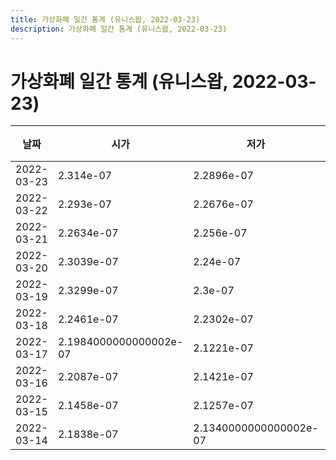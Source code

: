 ```yaml
---
title: 가상화폐 일간 통계 (유니스왑, 2022-03-23)
description: 가상화폐 일간 통계 (유니스왑, 2022-03-23)
---
```


가상화폐 일간 통계 (유니스왑, 2022-03-23)
===

|날짜|시가|저가|고가|종가|비고|
|--|--|--|--|--|--|
|2022-03-23|2.314e-07|2.2896e-07|2.4000000000000003e-07|2.3329000000000002e-07|    |
|2022-03-22|2.293e-07|2.2676e-07|2.37e-07|2.3145e-07|    |
|2022-03-21|2.2634e-07|2.256e-07|2.3227e-07|2.2723e-07|    |
|2022-03-20|2.3039e-07|2.24e-07|2.3418000000000002e-07|2.2633000000000002e-07|    |
|2022-03-19|2.3299e-07|2.3e-07|2.3694e-07|2.3116e-07|    |
|2022-03-18|2.2461e-07|2.2302e-07|2.354e-07|2.3145e-07|    |
|2022-03-17|2.1984000000000002e-07|2.1221e-07|2.2851999999999998e-07|2.24e-07|    |
|2022-03-16|2.2087e-07|2.1421e-07|2.2531e-07|2.2055e-07|    |
|2022-03-15|2.1458e-07|2.1257e-07|2.2083e-07|2.2083e-07|    |
|2022-03-14|2.1838e-07|2.1340000000000002e-07|2.1971999999999998e-07|2.1458e-07|    |
